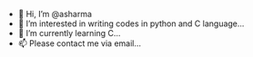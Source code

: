 - 👋 Hi, I’m @asharma
- 👀 I’m interested in writing codes in python and C language...
- 🌱 I’m currently learning C...
- 📫 Please contact me via email...

<!---
asharma-ms/asharma-ms is a ✨ special ✨ repository because its `README.md` (this file) appears on your GitHub profile.
You can click the Preview link to take a look at your changes.
--->
